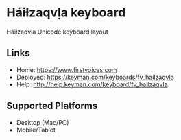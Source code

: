 Háiɫzaqvḷa keyboard
======================

Háiɫzaqvḷa Unicode keyboard layout

Links
-----

 * Home:     <https://www.firstvoices.com>
 * Deployed: <https://keyman.com/keyboards/fv_hailzaqvla>
 * Help:     <http://help.keyman.com/keyboard/fv_hailzaqvla>
 
Supported Platforms
-------------------

 * Desktop (Mac/PC)
 * Mobile/Tablet

